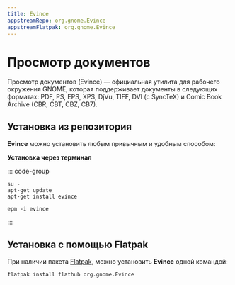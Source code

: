 ```yaml
---
title: Evince
appstreamRepo: org.gnome.Evince
appstreamFlatpak: org.gnome.Evince
---
```


# Просмотр документов

Просмотр документов (Evince) — официальная утилита для рабочего окружения GNOME, которая поддерживает документы в следующих форматах: PDF, PS, EPS, XPS, DjVu, TIFF, DVI (с SyncTeX) и Comic Book Archive (CBR, CBT, CBZ, CB7).

## Установка из репозитория

**Evince** можно установить любым привычным и удобным способом:

<!--@include: ./parts/install/software-repo.md-->

**Установка через терминал**

::: code-group

```shell[apt-get]
su -
apt-get update
apt-get install evince
```
```shell[epm]
epm -i evince
```

:::

## Установка c помощью Flatpak

При наличии пакета [Flatpak](/flatpak), можно установить **Evince** одной командой:

```shell
flatpak install flathub org.gnome.Evince
```

<!--@include: ./parts/install/software-flatpak.md-->